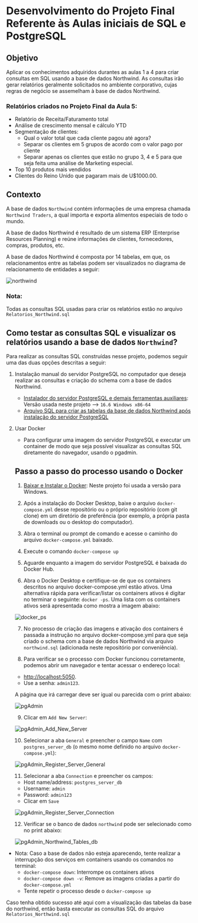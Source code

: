 # Desenvolvimento do Projeto Final Referente às Aulas iniciais de SQL e PostgreSQL

## Objetivo
Aplicar os conhecimentos adquiridos durantes as aulas 1 a 4 para criar consultas em SQL usando a base de dados Northwind. As consultas irão gerar relatórios geralmente solicitados no ambiente corporativo, cujas regras de negócio se assemelham  à base de dados Northwind.

### Relatórios criados no Projeto Final da Aula 5:

- Relatório de Receita/Faturamento total
- Análise de crescimento mensal e cálculo YTD
- Segmentação de clientes:
    - Qual o valor total que cada cliente pagou até agora?
    - Separar os clientes em 5 grupos de acordo com o valor pago por cliente
    - Separar apenas os clientes que estão no grupo 3, 4 e 5 para que seja feita uma análise de Marketing especial.
- Top 10 produtos mais vendidos
- Clientes do Reino Unido que pagaram mais de U$1000.00.

## Contexto
A base de dados `Northwind` contém informações de uma empresa chamada `Northwind Traders`, a qual importa e exporta alimentos especiais de todo o mundo.

A base de dados Northwind é resultado de um sistema ERP (Enterprise Resources Planning) e reúne informações de clientes, fornecedores, compras, produtos, etc. 

A base de dados Northwind é composta por 14 tabelas, em que, os relacionamentos entre as tabelas podem ser visualizados no diagrama de relacionamento de entidades a seguir:

![northwind](https://github.com/vgmariucci/Jornada_de_Dados_SQL/blob/main/imagens/northwind-er-diagram.png?raw=true)

### Nota: 

Todas as consultas SQL usadas para criar os relatórios estão no arquivo `Relatorios_Northwind.sql`

## Como testar as consultas SQL e visualizar os relatórios usando a base de dados `Northwind`?

Para realizar as consultas SQL construídas nesse projeto, podemos seguir uma das duas opções descritas a seguir:

1. Instalação manual do servidor PostgreSQL no computador que deseja realizar as consultas e criação do schema com a base de dados Northwind. 
    - [Instalador do servidor PostgreSQL e demais ferramentas auxiliares](https://www.enterprisedb.com/downloads/postgres-postgresql-downloads): Versão usada neste projeto --> `16.6 Windows x86-64` 
    - [Arquivo SQL para criar as tabelas da base de dados Northwind após instalação do servidor PostgreSQL](https://github.com/microsoft/sql-server-samples/blob/master/samples/databases/northwind-pubs/instnwnd.sql)

2. Usar Docker
    - Para configurar uma imagem do servidor PostgreSQL e executar um container de modo que seja possível visualizar as consultas SQL diretamente do navegador, usando o pgadmin.

    ## Passo a passo do processo usando o Docker

    1. [Baixar e Instalar o Docker](https://docs.docker.com/desktop/setup/install/windows-install/): Neste projeto foi usada a versão para Windows.

    2. Após a instalação do Docker Desktop, baixe o arquivo `docker-compose.yml` desse repositório ou o próprio repositório (com git clone) em um diretório de preferência (por exemplo, a própria pasta de downloads ou o desktop do computador).

    3. Abra o terminal ou prompt de comando e acesse o caminho do arquivo `docker-compose.yml` baixado.

    4. Execute o comando `docker-compose up`

    5. Aguarde enquanto a imagem do servidor PostgreSQL é baixada do Docker Hub.

    6. Abra o Docker Desktop e certifique-se de que os containers descritos no arquivo docker-compose.yml estão ativos. Uma alternativa rápida para verificar/listar os containers ativos é digitar no terminar o seguinte: `docker -ps`. Uma lista com os containers ativos será apresentada como mostra a imagem abaixo:

    ![docker_ps](https://github.com/vgmariucci/Jornada_de_Dados_SQL/blob/main/imagens/docker_ps.png?raw=true)

    7. No processo de criação das imagens e ativação dos containers é passada a instrução no arquivo docker-compose.yml para que seja criado o schema com a base de dados Northwind via arquivo `northwind.sql` (adicionada neste repositório por conveniência).

    8. Para verificar se o processo com Docker funcionou corretamente, podemos abrir um navegador e tentar acessar o endereço local:
    - [http://localhost:5050](http://localhost:5050). 
    - Use a senha: `admin123`. 
    
    A página que irá carregar deve ser igual ou parecida com o print abaixo:

    ![pgAdmin](https://github.com/vgmariucci/Jornada_de_Dados_SQL/blob/main/imagens/localhost_pgadmin5050.png?raw=true)

    9. Clicar em `Add New Server`:

    ![pgAdmin_Add_New_Server](https://github.com/vgmariucci/Jornada_de_Dados_SQL/blob/main/imagens/Add_New_Server_pgadmin.png?raw=true)

    10. Selecionar a aba `General` e preencher o campo `Name` com `postgres_server_db` (o mesmo nome definido no arquivo `docker-compose.yml`):

    ![pgAdmin_Register_Server_General](https://github.com/vgmariucci/Jornada_de_Dados_SQL/blob/main/imagens/register_server_general_pgadmin.png?raw=true)

    11. Selecionar a aba `Connection` e preencher os campos:
    
    - Host name/address: `postgres_server_db`
    - Username: `admin`
    - Password: `admin123`
    - Clicar em `Save`
    
    ![pgAdmin_Register_Server_Connection](https://github.com/vgmariucci/Jornada_de_Dados_SQL/blob/main/imagens/register_server_connection_pgadmin.png?raw=true)

    12. Verificar se o banco de dados `northwind` pode ser selecionado como no print abaixo:

    ![pgAdmin_Northwind_Tables_db](https://github.com/vgmariucci/Jornada_de_Dados_SQL/blob/main/imagens/northwind_schema_and_tables_pgadmin.png?raw=true)

- Nota: Caso a base de dados não esteja aparecendo, tente realizar a interrupção dos serviços em containers usando os comandos no terminal:
    - `docker-compose down`: Interrompe os containers ativos
    - `docker-compose down -v`: Remove as imagens criadas a partir do `docker-compose.yml`
    - Tente repetir o processo desde o `docker-compose up`

Caso tenha obtido sucesso até aqui com a visualização das tabelas da base do northwind, então basta executar as consultas SQL do arquivo `Relatorios_Northwind.sql`


